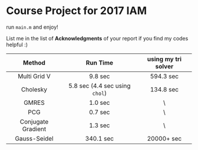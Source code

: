 # Course Project for 2017 IAM

run `main.m` and enjoy!

List me in the list of **Acknowledgments** of your report if you find my codes helpful :)

|       Method       |            Run Time            | using my tri solver |
| :----------------: | :----------------------------: | :-----------------: |
|    Multi Grid V    |            9.8 sec             |      594.3 sec      |
|      Cholesky      | 5.8 sec (4.4 sec using `chol`) |      134.8 sec      |
|       GMRES        |            1.0 sec             |          \          |
|        PCG         |            0.7 sec             |          \          |
| Conjugate Gradient |            1.3 sec             |          \          |
|    Gauss-Seidel    |           340.1 sec            |     20000+ sec      |

